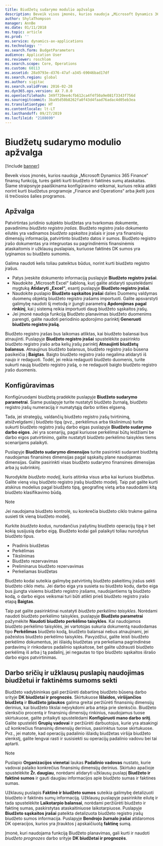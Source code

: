 ```yaml
---
title: Biudžetų sudarymo modulio apžvalga
description: Beveik visos įmonės, kurios naudoja „Microsoft Dynamics 365 Finance“ finansų funkciją, turės galėti kurti biudžeto ir faktinės sumų ataskaitas. Šiame straipsnyje paaiškinama konfigūravimo veiksmai, kuriuos reikia atlikti norint kurti biudžetus programoje „Finance and Operations“ arba įkelti juos iš trečiosios šalies programos.
author: ShylaThompson
manager: AnnBe
ms.date: 01/11/2018
ms.topic: article
ms.prod: ''
ms.service: dynamics-ax-applications
ms.technology: ''
ms.search.form: BudgetParameters
audience: Application User
ms.reviewer: roschlom
ms.search.scope: Core, Operations
ms.custom: 60113
ms.assetid: 28a9793e-d376-47af-a345-69046bad17df
ms.search.region: global
ms.author: sigitac
ms.search.validFrom: 2016-02-28
ms.dyn365.ops.version: AX 7.0.0
ms.openlocfilehash: 349f720ee4cfb612ca4f4f50a9e081f3343f756d
ms.sourcegitcommit: 3ba95d50b8262fa0f43d4faad76adac4d05eb3ea
ms.translationtype: HT
ms.contentlocale: lt-LT
ms.lasthandoff: 09/27/2019
ms.locfileid: "2188699"
---
```

# <a name="budgeting-overview"></a>Biudžetų sudarymo modulio apžvalga

[!include [banner](../includes/banner.md)]

Beveik visos įmonės, kurios naudoja „Microsoft Dynamics 365 Finance“ finansų funkciją, turės galėti kurti biudžeto ir faktinės sumų ataskaitas. Šiame straipsnyje paaiškinama konfigūravimo veiksmai, kuriuos reikia atlikti norint kurti biudžetus programoje „Finance and Operations“ arba įkelti juos iš trečiosios šalies programos.

<a name="overview"></a>Apžvalga
--------

Patvirtintas juridinio subjekto biudžetas yra tvarkomas dokumente, pavadinimu *biudžeto registro įrašas*. Biudžeto registro įrašo dokumento eilutės yra vadinamos *biudžeto sąskaitos* įrašais ir jose yra finansinių dimensijų informacija, patvirtinto biudžeto datos ir sumos. Biudžeto registro įrašo dokumentas yra integruotas su pagrindinėmis finansinėmis ataskaitomis ir užklausų puslapiais, kuriuose faktinės DK sumos yra lyginamos su biudžeto sumomis. 

Galima naudoti kelis toliau pateiktus būdus, norint kurti biudžeto registro įrašus.

-   Patys įveskite dokumento informaciją puslapyje **Biudžeto registro įrašai**.
-   Naudokite „Microsoft Excel“ šabloną, kurį galite atidaryti spustelėdami mygtuką **Atidaryti „Excel“**, esantį puslapyje **Biudžeto registro įrašai**.
-   Naudokite puslapio **Biudžeto sąskaitos įrašai** dalies Duomenų valdymas duomenų objektą biudžeto registro įrašams importuoti. Galite apsvarstyti galimybę naudoti šį metodą ir įjungti parametrą **Apdorojimas** **pagal rinkinį**, kai į sistemą reikia importuoti daug biudžeto sąskaitos įrašų.
-   Jei įmonė naudoja funkciją Biudžeto planavimas biudžeto duomenims parengti, galite naudoti periodinio apdorojimo parinktį **Generuoti biudžeto registro įrašą**.

Biudžeto registro įrašas bus laikomas atliktas, kai biudžeto balansai bus atnaujinti. Puslapyje **Biudžeto registro įrašai** spustelėkite pasirinkto biudžeto registro įrašo arba kelių įrašų parinktį **Atnaujinti biudžetų balansus**. Atnaujinus biudžeto balansus, biudžeto registro įrašo būsena pasikeičia į **Baigtas**. Baigto biudžeto registro įrašo negalima atidaryti iš naujo ir redaguoti. Todėl, jei reikia redaguoti biudžeto duomenis, turite sukurti naują biudžeto registro įrašą, o ne redaguoti baigto biudžeto registro įrašo duomenis.

## <a name="configuration"></a>Konfigūravimas
Konfigūruodami biudžetą pradėkite puslapyje **Biudžeto sudarymo parametrai**. Šiame puslapyje turite nustatyti biudžeto žurnalą, biudžeto registro įrašų numeraciją ir numatytąją darbo srities elgseną.

Tada, jei strategijų, valdančių biudžeto registro įrašų tvirtinimą, atsižvelgdami į biudžeto tipą (pvz., perkėlimus arba tikslinimus) turite sukurti biudžeto registro įrašų darbo eigas puslapyje **Biudžeto sudarymo darbo eigos**. Jei yra scenarijų, pagal kuriuose perkėlimai būtų leidžiami be darbo eigos patvirtinimo, galite nustatyti biudžeto perkėlimo taisykles tiems scenarijams palaikyti. 

Puslapyje **Biudžeto sudarymo dimensijos** turite pasirinkti sudarant biudžetą naudojamas finansines dimensijas pagal sąskaitų plane naudojamas dimensijas. Galite pasirinkti visas biudžeto sudarymo finansines dimensijas arba jų subrinkinį.

Nurodykite *biudžeto modelį*, kuris atitinka visus arba kai kuriuos biudžetus. Galite vieną visų biudžeto registro įrašų biudžeto modelį. Taip pat galite kurti atskirus modelius pagal biudžeto tipą, geografinę vietą arba naudodami kitą biudžeto klasifikavimo būdą. 

> [!NOTE] 
> Jei naudojama biudžeto kontrolė, su konkrečia biudžeto ciklo trukme galima susieti tik vieną biudžeto modelį. 

Kurkite *biudžeto kodus*, nurodančius įrašytinų biudžeto operacijų tipą ir bet kokią susijusią darbo eigą. Biudžeto kodai gali palaikyti toliau nurodytus biudžeto tipus.

-   Pradinis biudžetas
-   Perkėlimas
-   Tikslinimas
-   Biudžeto rezervavimas
-   Preliminarus biudžeto rezervavimas
-   Perkeliamas biudžetas

Biudžeto kodai suteikia galimybę patvirtintų biudžeto pakeitimų įrašus sekti biudžeto ciklo metu. Jei darbo eiga yra susieta su biudžeto kodu, darbo eiga bus įjungta visiems biudžeto registro įrašams, naudojantiems tą biudžeto kodą, o darbo eigos veiksmai turi būti atlikti prieš biudžeto registro įrašo etapą **Baigtas**.  

Taip pat galite pasirinktinai nustatyti *biudžeto perkėlimo taisykles*. Norėdami naudoti biudžeto perkėlimo taisykles, puslapyje **Biudžeto parametrai** pažymėkite **Naudoti biudžeto perkėlimo taisykles**. Kai naudojamos biudžeto perkėlimo taisyklės, jei vartotojas sukuria dokumentą naudodamas tipo **Perkėlimas** biudžeto kodą, biudžeto balansai nebus atnaujinami, jei pažeistos biudžeto perkėlimo taisyklės. Pavyzdžiui, galite leisti biudžeto perkėlimo dokumentus, jei išlaidų biudžetas yra perkeliama pagrindinėse pardavimų ir rinkodaros padalinio sąskaitose, bet galite uždrausti biudžeto perkėlimą iš arba į tą padalinį, jei negautas to tipo biudžeto sąskaitos išrašo darbo eigos patvirtinimas.

## <a name="using-workspaces-and-inquiry-pages-to-track-budget-vs-actuals"></a>Darbo sričių ir užklausų puslapių naudojimas biudžetui ir faktinėms sumoms sekti
Biudžeto vadybininkas gali peržiūrėti dabartinę biudžeto būseną darbo srityje **DK biudžetai ir prognozės**. Skirtukuose **Išlaidos, viršijančios biudžetą** ir **Biudžeto įplaukos** galima greitai peržiūrėti finansinių dimensijų derinius, kai biudžeto tikslai neįvykdomi arba artėja prie slenksčio. Biudžeto slenksčio procentą ir finansinių dimensijų rinkinius, naudojamus tuose skirtukuose, galite pritaikyti spustelėdami **Konfigūruoti mano darbo sritį**. Galite spustelėti **Grupių vadovai** ir peržiūrėti darbuotojus, kurie yra atsakingi už konkrečius finansinių dimensijų derinius, pasirinktus tuose skirtukuose. Pvz., jei matote, kad operacijų padalinio išlaidų biudžetas viršija biudžeto slenkstį, galite lengvai rasti ir susisiekti su operacijų padalinio vadovu bei tai aptarti. 

> [!NOTE] 
> Puslapio **Organizacijos vienetai** laukas **Padalinio vadovas** nustato, kurie vadovai palaiko konkrečius finansinių dimensijų derinius. Skirtuko apačioje spustelėkite **Žr. daugiau**, norėdami atidaryti užklausų puslapį **Biudžeto ir faktinė sumos** ir gauti daugiau informacijos apie biudžeto sumas ir faktines sumas. 

Užklausų puslapis **Faktinė ir biudžeto sumos** suteikia galimybę detalizuoti biudžeto ir faktinės sumų informaciją. Užklausų puslapyje pasirinkite eilutę ir tada spustelėkite **Laikotarpio balansai**, norėdami peržiūrėti biudžeto ir faktinę sumas, paskirstytas ataskaitiniuose laikotarpiuose. Puslapyje **Biudžeto sąskaitos įrašai** pateikta detalizuota biudžeto registro įrašų biudžeto sumos informacija. Puslapyje **Bendrojo žurnalo įrašai** atidaromos DK operacijos, kurios yra įtrauktos į apskaičiuotą **faktinę** sumą. 

Įmonė, kuri naudojama funkciją Biudžeto planavimas, gali kurti ir naudoti *biudžeto prognozes* darbo srityje **DK biudžetai ir prognozės**.



